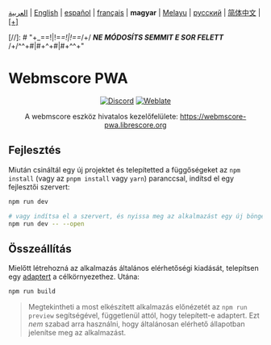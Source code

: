 <div dir="ltr" align="left">

‎[العربية](/docs/ar/اقرأني.md) | ‎[English](/docs/en/README.md) | ‎[español](/docs/es/LÉAME.md) | ‎[français](/docs/fr/LISEZMOI.md) | ‎**magyar** | ‎[Melayu](/docs/ms/BACASAYA.md) | ‎[русский](/docs/ru/ПРОЧТИМЕНЯ.md) | ‎[简体中文](/docs/zh-Hans/自述文件.md) | ‎[[+]](https://weblate.librescore.org/projects/librescore/docs)

[//]: # "\+\_==!|!=_=!|!==_/+/ ***NE MÓDOSÍTS SEMMIT E SOR FELETT*** /+/^^+#|#+^+#|#+^^\+\"

# Webmscore PWA

<div align="center">

[![Discord](https://img.shields.io/discord/774491656643674122?color=5865F2&label=&labelColor=555555&logo=discord&logoColor=FFFFFF)](https://discord.gg/DKu7cUZ4XQ) [![Weblate](https://weblate.librescore.org/widgets/librescore/-/webmscore-pwa/svg-badge.svg)](https://weblate.librescore.org/engage/librescore)

A webmscore eszköz hivatalos kezelőfelülete: <https://webmscore-pwa.librescore.org>

</div>

## Fejlesztés

Miután csináltál egy új projektet és telepítetted a függőségeket az `npm install` (vagy az `pnpm install` vagy `yarn`) paranccsal, indítsd el egy fejlesztői szervert:

```bash
npm run dev

# vagy indítsa el a szervert, és nyissa meg az alkalmazást egy új böngészőlapon
npm run dev -- --open
```

## Összeállítás

Mielőtt létrehozná az alkalmazás általános elérhetőségi kiadását, telepítsen egy [adaptert](https://kit.svelte.dev/docs#adapters) a célkörnyezethez. Utána:

```bash
npm run build
```

> Megtekintheti a most elkészített alkalmazás előnézetét az `npm run preview` segítségével, függetlenül attól, hogy telepített-e adaptert. Ezt _nem_ szabad arra használni, hogy általánosan elérhető állapotban jelenítse meg az alkalmazást.

</div>
